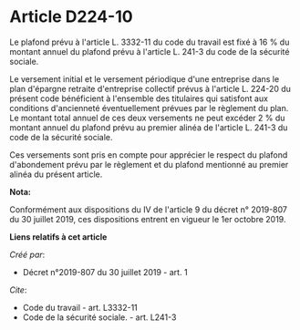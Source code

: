 # Article D224-10

Le plafond prévu à l'article L. 3332-11 du code du travail est fixé à 16 % du montant annuel du plafond prévu à l'article L.
241-3 du code de la sécurité sociale.

Le versement initial et le versement périodique d'une entreprise dans le plan d'épargne retraite d'entreprise collectif
prévus à l'article L. 224-20 du présent code bénéficient à l'ensemble des titulaires qui satisfont aux conditions
d'ancienneté éventuellement prévues par le règlement du plan. Le montant total annuel de ces deux versements ne peut excéder
2 % du montant annuel du plafond prévu au premier alinéa de l'article L. 241-3 du code de la sécurité sociale.

Ces versements sont pris en compte pour apprécier le respect du plafond d'abondement prévu par le règlement et du plafond
mentionné au premier alinéa du présent article.

**Nota:**

Conformément aux dispositions du IV de l'article 9 du décret n° 2019-807 du 30 juillet 2019, ces dispositions entrent en
vigueur le 1er octobre 2019.

**Liens relatifs à cet article**

_Créé par_:

  - Décret n°2019-807 du 30 juillet 2019 - art. 1

_Cite_:

  - Code du travail - art. L3332-11
  - Code de la sécurité sociale. - art. L241-3
